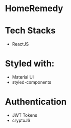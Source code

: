 # HomeRemedy

# Tech Stacks

- ReactJS

# Styled with:

- Material UI
- styled-components

# Authentication

- JWT Tokens
- cryptoJS
